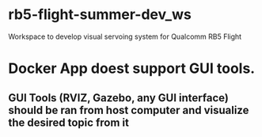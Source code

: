 # rb5-flight-summer-dev_ws
Workspace to develop visual servoing system for Qualcomm RB5 Flight 

# Docker App doest support GUI tools.

## GUI Tools (RVIZ, Gazebo, any GUI interface) should be ran from host computer and visualize the desired topic from it
